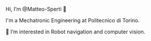 Hi, I’m @Matteo-Sperti 👋 

I'm a Mechatronic Engineering at Politecnico di Torino. 

👀 I’m interested in Robot navigation and computer vision.

